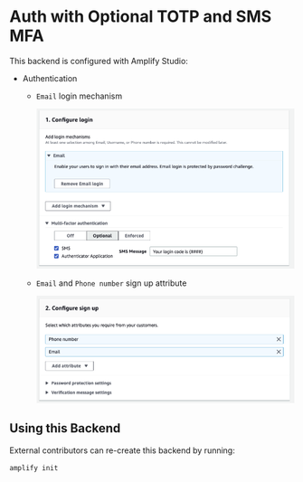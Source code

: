 # Auth with Optional TOTP and SMS MFA

This backend is configured with Amplify Studio:

- Authentication

  - `Email` login mechanism

    ![Screenshot of phone number configuration w/ optional MFAs](screenshot-login.png)

  - `Email` and `Phone number` sign up attribute

    ![Screenshot of email and phone number sign up attribute](screenshot-signup.png)

## Using this Backend

External contributors can re-create this backend by running:

```shell
amplify init
```
